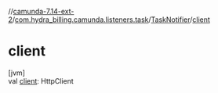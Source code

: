 //[camunda-7.14-ext-2](../../../index.md)/[com.hydra_billing.camunda.listeners.task](../index.md)/[TaskNotifier](index.md)/[client](client.md)

# client

[jvm]\
val [client](client.md): HttpClient
